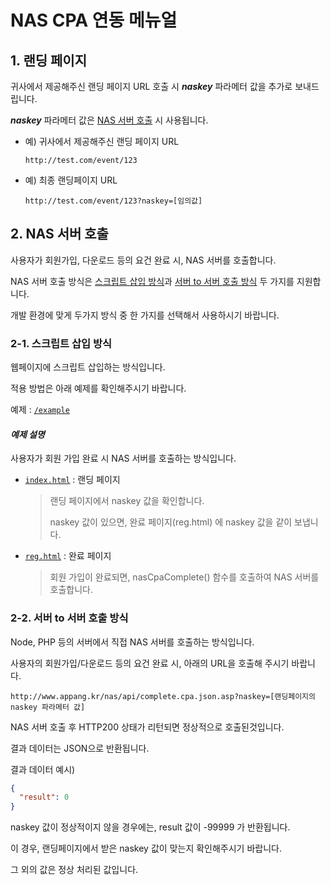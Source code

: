 # NAS CPA 연동 메뉴얼

## 1. 랜딩 페이지
귀사에서 제공해주신 랜딩 페이지 URL 호출 시 ***naskey*** 파라메터 값을 추가로 보내드립니다.

***naskey*** 파라메터 값은 [NAS 서버 호출]() 시 사용됩니다.

- 예) 귀사에서 제공해주신 랜딩 페이지 URL
  ```
  http://test.com/event/123
  ```

- 예) 최종 랜딩페이지 URL
  ```
  http://test.com/event/123?naskey=[임의값]
  ```

## 2. NAS 서버 호출
사용자가 회원가입, 다운로드 등의 요건 완료 시, NAS 서버를 호출합니다.

NAS 서버 호출 방식은 [스크립트 삽입 방식]()과 [서버 to 서버 호출 방식]() 두 가지를 지원합니다.

개발 환경에 맞게 두가지 방식 중 한 가지를 선택해서 사용하시기 바랍니다.

### 2-1. 스크립트 삽입 방식
웹페이지에 스크립트 삽입하는 방식입니다.

적용 방법은 아래 예제를 확인해주시기 바랍니다.

예제 : [`/example`](example)

#### ***예제 설명***
  사용자가 회원 가입 완료 시 NAS 서버를 호출하는 방식입니다.
  
  - [`index.html`](example/index.html) : 랜딩 페이지
    > 랜딩 페이지에서 naskey 값을 확인합니다.
    > 
    > naskey 값이 있으면, 완료 페이지(reg.html) 에 naskey 값을 같이 보냅니다. 
  
  - [`reg.html`](example/reg.html) : 완료 페이지
    > 회원 가입이 완료되면, nasCpaComplete() 함수를 호출하여 NAS 서버를 호출합니다. 

### 2-2. 서버 to 서버 호출 방식
Node, PHP 등의 서버에서 직접 NAS 서버를 호출하는 방식입니다.

사용자의 회원가입/다운로드 등의 요건 완료 시, 아래의 URL을 호출해 주시기 바랍니다.

```
http://www.appang.kr/nas/api/complete.cpa.json.asp?naskey=[랜딩페이지의 naskey 파라메터 값]
```

NAS 서버 호출 후 HTTP200 상태가 리턴되면 정상적으로 호출된것입니다.

결과 데이터는 JSON으로 반환됩니다.

결과 데이터 예시)
```json
{
  "result": 0
}
```

naskey 값이 정상적이지 않을 경우에는, result 값이 -99999 가 반환됩니다.

이 경우, 랜딩페이지에서 받은 naskey 값이 맞는지 확인해주시기 바랍니다.

그 외의 값은 정상 처리된 값입니다.
